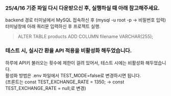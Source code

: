 ### 25/4/16 기준 파일 다시 다운받으신 후, 실행하실 때 아래 참고해주세요.
backend 경로 터미널에서 MySQL 접속하신 후 (mysql -u root -p -> 비밀번호 입력)  
터미널창에 아래 쿼리문 입력하신 후 프로젝트 실행.  
> ALTER TABLE products ADD COLUMN filename VARCHAR(255);

### 테스트 시, 실시간 환율 API 적용을 비활성화 해두었습니다.  
하루에 API키 불러오는 횟수에 제한이 걸려 있어서, 테스트 시에는 비활성화 해두었습니다.  
활성화 방법은 .env 파일에서 TEST_MODE=false로 변경하시면 됩니다.  
(프론트는 const TEST_EXCHANGE_RATE = 1350; -> const TEST_EXCHANGE_RATE = null;로 변경)  
